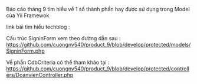 Báo cáo tháng 9 tìm hiểu về 1 số thành phần hay được sử dụng trong Model của Yii Framewok

link bài tìm hiểu techblog : 

Cấu trúc SigninForm xem theo đường dẫn sau :  
https://github.com/cuongnv540/product_9/blob/develop/protected/models/SigninForm.php

Về phần CdbCriteria có thể tham khảo tại :
https://github.com/cuongnv540/product_9/blob/develop/protected/controllers/DoanvienController.php
